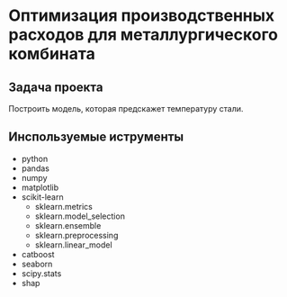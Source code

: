 # **Оптимизация производственных расходов для металлургического комбината**
## Задача проекта
Построить модель, которая предскажет температуру стали.

## Инспользуемые иструменты 
- python
- pandas
- numpy
- matplotlib
- scikit-learn
  - sklearn.metrics
  - sklearn.model_selection
  - sklearn.ensemble
  - sklearn.preprocessing
  - sklearn.linear_model 
- catboost
- seaborn
- scipy.stats
- shap
